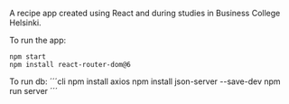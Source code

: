 A recipe app created using React and during studies in Business College Helsinki.

To run the app:

```cli
npm start
npm install react-router-dom@6
```

To run db:
´´´cli
npm install axios
npm install json-server --save-dev
npm run server
´´´
